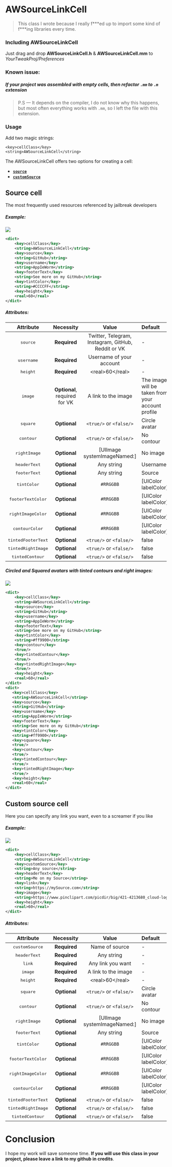 # AWSourceLinkCell
>This class I wrote because I really f\***ed up to import some kind of f\***ing libraries every time.

### Including AWSourceLinkCell
Just drag and drop **AWSourceLinkCell.h** & **AWSourceLinkCell.mm** to _YourTweakProj/Preferences_
### Known issue:
##### If your project was assembled with empty cells, then refactor <code>.mm</code> to <code>.m</code> extension
>P.S — It depends on the compiler, I do not know why this happens, but most often everything works with <code>.mm</code>, so I left the file with this extension.

### Usage

Add two magic strings:
```
<key>cellClass</key>
<string>AWSourceLinkCell</string>
```

The AWSourceLinkCell offers two options for creating a cell:
- [<code>**source**</code>](https://github.com/AppIeWorm/AWSourceLinkCell#Source-cell)
- [<code>**customSource**</code>](https://github.com/AppIeWorm/AWSourceLinkCell#Custom-source-cell)

## Source cell
The most frequently used resources referenced by jailbreak developers

##### Example:

 <img src="githubAssets/sourceCell.jpg">

```xml
<dict>
    <key>cellClass</key>
    <string>AWSourceLinkCell</string>
    <key>source</key>
    <string>GitHub</string>
    <key>username</key>
    <string>AppIeWorm</string>
    <key>footerText</key>
    <string>See more on my GitHub</string>
    <key>tintColor</key>
    <string>#CCCCFF</string>
    <key>height</key>
    <real>60</real>
</dict>
 ```
 ##### Attributes:
 
|  Attribute                  | Necessity             | Value                                      |   Default        |
|:---------------------------:|:---------------------:|:------------------------------------------:|:-----------------|
| <kbd>source</kbd>           | **Required**          | Twitter, Telegram, Instagram, GitHub, Reddit or VK |-|
| <kbd>username</kbd>         | **Required**          | Username of your account                   |-|
| <kbd>height</kbd>           | **Required**          | \<real>60\</real>                 | - |
| <kbd>image</kbd>            | **Optional**, required for VK          | A link to the image | The image will be taken from your account profile|
| <kbd>square</kbd> | **Optional** | <code>\<true/></code> or <code>\<false/></code> | Circle avatar |
| <kbd>contour</kbd> | **Optional** | <code>\<true/></code> or <code>\<false/></code> | No contour |
| <kbd>rightImage</kbd> | **Optional** | [UIImage systemImageNamed:] | No image |
| <kbd>headerText</kbd> | **Optional** | Any string | Username |
| <kbd>footerText</kbd> | **Optional** | Any string | Source |
| <kbd>tintColor</kbd> | **Optional** | <code>#RRGGBB</code> | [UIColor labelColor] |
| <kbd>footerTextColor</kbd> | **Optional** | <code>#RRGGBB</code> | [UIColor labelColor] |
| <kbd>rightImageColor</kbd> | **Optional** | <code>#RRGGBB</code> | [UIColor labelColor] |
| <kbd>contourColor</kbd> | **Optional** | <code>#RRGGBB</code> | [UIColor labelColor] |
| <kbd>tintedFooterText</kbd> | **Optional** | <code>\<true/></code> or <code>\<false/></code> | false |
| <kbd>tintedRightImage</kbd> | **Optional** | <code>\<true/></code> or <code>\<false/></code> | false |
| <kbd>tintedContour</kbd> | **Optional** | <code>\<true/></code> or <code>\<false/></code> | false |

 
##### Circled and Squared avatars with tinted contours and right images:
 <img src="githubAssets/tintedGuys.jpg">
 
  ```xml
  <dict>
      <key>cellClass</key>
      <string>AWSourceLinkCell</string>
      <key>source</key>
      <string>GitHub</string>
      <key>username</key>
      <string>AppIeWorm</string>
      <key>footerText</key>
      <string>See more on my GitHub</string>
      <key>tintColor</key>
      <string>#ff9900</string>
      <key>contour</key>
      <true/>
      <key>tintedContour</key>
      <true/>
      <key>tintedRightImage</key>
      <true/>
      <key>height</key>
      <real>60</real>
  </dict>
  <dict>
     <key>cellClass</key>
     <string>AWSourceLinkCell</string>
     <key>source</key>
     <string>GitHub</string>
     <key>username</key>
     <string>AppIeWorm</string>
     <key>footerText</key>
     <string>See more on my GitHub</string>
     <key>tintColor</key>
     <string>#ff9900</string>
     <key>square</key>
     <true/>
     <key>contour</key>
     <true/>
     <key>tintedContour</key>
     <true/>
     <key>tintedRightImage</key>
     <true/>
     <key>height</key>
     <real>60</real>
 </dict>
  ```

## Custom source cell
Here you can specify any link you want, even to a screamer if you like

##### Example:

 <img src="githubAssets/customSourceCell.jpg">

```xml
<dict>
    <key>cellClass</key>
    <string>AWSourceLinkCell</string>
    <key>customSource</key>
    <string>Any source</string>
    <key>headerText</key>
    <string>Me on my Source</string>
    <key>link</key>
    <string>https://mySource.com</string>
    <key>image</key>
    <string>https://www.pinclipart.com/picdir/big/421-4213680_cloud-logo-cloud-icon-clipart.png</string>
    <key>height</key>
    <real>60</real>
</dict>
 ```
 ##### Attributes:
 
|  Attribute                  | Necessity             | Value                                      |   Default        |
|:---------------------------:|:---------------------:|:------------------------------------------:|:-----------------|
| <kbd>customSource</kbd>     | **Required**          | Name of source                         |-|
| <kbd>headerText</kbd>         | **Required**          | Any string                   |-|
| <kbd>link</kbd>     | **Required**          | Any link you want                          |-|
| <kbd>image</kbd>            | **Required**         | A link to the image | - |
| <kbd>height</kbd>           | **Required**          | \<real>60\</real>                 | - |
| <kbd>square</kbd> | **Optional** | <code>\<true/></code> or <code>\<false/></code> | Circle avatar |
| <kbd>contour</kbd> | **Optional** | <code>\<true/></code> or <code>\<false/></code> | No contour |
| <kbd>rightImage</kbd> | **Optional** | [UIImage systemImageNamed:] | No image |
| <kbd>footerText</kbd> | **Optional** | Any string | Source |
| <kbd>tintColor</kbd> | **Optional** | <code>#RRGGBB</code> | [UIColor labelColor] |
| <kbd>footerTextColor</kbd> | **Optional** | <code>#RRGGBB</code> | [UIColor labelColor] |
| <kbd>rightImageColor</kbd> | **Optional** | <code>#RRGGBB</code> | [UIColor labelColor] |
| <kbd>contourColor</kbd> | **Optional** | <code>#RRGGBB</code> | [UIColor labelColor] |
| <kbd>tintedFooterText</kbd> | **Optional** | <code>\<true/></code> or <code>\<false/></code> | false |
| <kbd>tintedRightImage</kbd> | **Optional** | <code>\<true/></code> or <code>\<false/></code> | false |
| <kbd>tintedContour</kbd> | **Optional** | <code>\<true/></code> or <code>\<false/></code> | false |


# Conclusion
I hope my work will save someone time. **If you will use this class in your project, please leave a link to my github in credits**.
